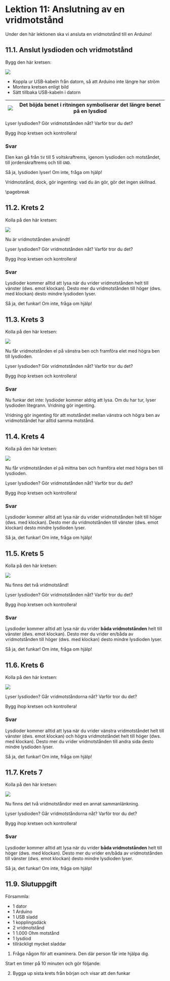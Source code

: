 # Lektion 11: Anslutning av en vridmotstånd

Under den här lektionen ska vi ansluta en vridmotstånd till en Arduino!

## 11.1. Anslut lysdioden och vridmotstånd

Bygg den här kretsen:

![](anslutning_av_en_vridmotstaand_1.png)

 * Koppla ur USB-kabeln från datorn, så att Arduino inte längre har ström
 * Montera kretsen enligt bild
 * Sätt tillbaka USB-kabeln i datorn

![](EmojiBowtie.png) | Det böjda benet i ritningen symboliserar det längre benet på en lysdiod
:-------------:|:----------------------------------------: 

Lyser lysdioden? Gör vridmotstånden nåt? Varför tror du det?

Bygg ihop kretsen och kontrollera!

### Svar

Elen kan gå från `5V` till 5 voltskraftrems, igenom lysdioden och motståndet,
till jordenskraftrems och till `GND`.

Så ja, lysdioden lyser! Om inte, fråga om hjälp!

Vridmotstånd, dock, gör ingenting: vad du än gör, gör det ingen skillnad.

\pagebreak

## 11.2. Krets 2

Kolla på den här kretsen:

![](anslutning_av_en_vridmotstaand_2.png)

Nu är vridmotstånden användt! 

Lyser lysdioden? Gör vridmotstånden nåt? Varför tror du det?

Bygg ihop kretsen och kontrollera!

### Svar

Lysdioder kommer alltid att lysa när du vrider vridmotstånden helt till 
vänster (dws. emot klockan).
Desto mer du vridmotstånden till höger (dws. med klockan) desto
mindre lysdioden lyser. 

Så ja, det funkar! Om inte, fråga om hjälp!

## 11.3. Krets 3

Kolla på den här kretsen:

![](anslutning_av_en_vridmotstaand_3.png)

Nu får vridmotstånden el på vänstra ben
och framföra elet med högra ben till lysdioden.

Lyser lysdioden? Gör vridmotstånden nåt? Varför tror du det?

Bygg ihop kretsen och kontrollera!

### Svar

Nu funkar det inte: lysdioder kommer aldrig att lysa. Om du har tur, lyser lysdioden
litegrann. Vridning gör ingenting.

Vridning gör ingenting för att motståndet mellan vänstra och högra ben 
av vridmotståndet har alltid samma motstånd.

## 11.4. Krets 4

Kolla på den här kretsen:

![](anslutning_av_en_vridmotstaand_4.png)

Nu får vridmotstånden el på mittna ben
och framföra elet med högra ben till lysdioden.

Lyser lysdioden? Gör vridmotstånden nåt? Varför tror du det?

Bygg ihop kretsen och kontrollera!

### Svar

Lysdioder kommer alltid att lysa när du vrider vridmotstånden helt till
höger (dws. med klockan).
Desto mer du vridmotstånden till vänster (dws. emot klockan) desto
mindre lysdioden lyser. 

Så ja, det funkar! Om inte, fråga om hjälp!

## 11.5. Krets 5

Kolla på den här kretsen:

![](anslutning_av_en_vridmotstaand_5.png)

Nu finns det två vridmotstånd!

Lyser lysdioden? Gör vridmotstånden nåt? Varför tror du det?

Bygg ihop kretsen och kontrollera!

### Svar

Lysdioder kommer alltid att lysa när du vrider **båda vridmotstånden** helt till 
vänster (dws. emot klockan).
Desto mer du vrider en/båda av vridmotstånden till höger (dws. med klockan) desto
mindre lysdioden lyser. 

Så ja, det funkar! Om inte, fråga om hjälp!

## 11.6. Krets 6

Kolla på den här kretsen:

![](anslutning_av_en_vridmotstaand_6.png)

Lyser lysdioden? Går vridmotståndorna nåt? Varför tror du det?

Bygg ihop kretsen och kontrollera!

### Svar

Lysdioder kommer alltid att lysa när du vrider vänstra vridmotståndet helt till 
vänster (dws. emot klockan) och högra vridmotståndet helt till 
höger (dws. med klockan).
Desto mer du vrider vridmotstånden till andra sida desto
mindre lysdioden lyser. 

Så ja, det funkar! Om inte, fråga om hjälp!

## 11.7. Krets 7

Kolla på den här kretsen:

![](anslutning_av_en_vridmotstaand_7.png)

Nu finns det två vridmotståndor med en annat sammanlänkning.
 
Lyser lysdioden? Går vridmotståndorna nåt? Varför tror du det?

Bygg ihop kretsen och kontrollera!

### Svar

Lysdioder kommer alltid att lysa när du vrider **båda vridmotstånden** helt till 
höger (dws. med klockan).
Desto mer du vrider en/båda av vridmotstånden till vänster (dws. emot klockan) desto
mindre lysdioden lyser. 

Så ja, det funkar! Om inte, fråga om hjälp!

## 11.9. Slutuppgift

Försammla:

 * 1 dator
 * 1 Arduino
 * 1 USB sladd
 * 1 kopplingsdäck
 * 2 vridmotstånd
 * 1 1.000 Ohm motstånd
 * 1 lysdiod
 * tillräckligt mycket sladdar

1. Fråga någon för att examinera. Den där person får inte hjälpa dig.

Start en timer på 10 minuten och gör följande:

2. Bygga up sista krets från början och visar att den funkar
